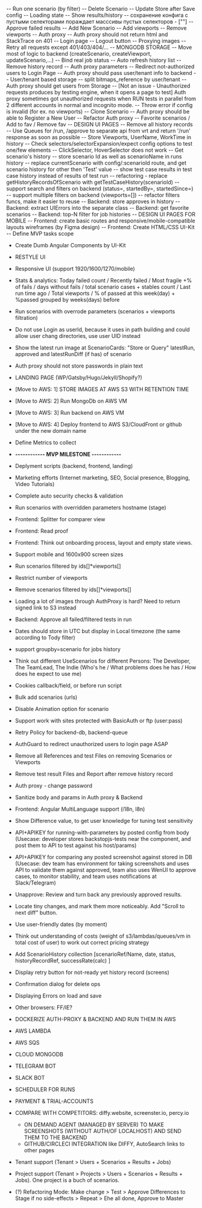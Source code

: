 -- Run one scenario (by filter)
-- Delete Scenario
-- Update Store after Save config
-- Loading state
-- Show results/history
-- сохранение конфига с пустыми селекторами пораждает масссивы пустых селекторов - [""]
-- Approve failed results
-- Add New Scenario
-- Add viewports
-- Remove viewports
-- Auth proxy
-- Auth proxy should not return html and StackTrace on 401
-- Login page
-- Logout button
-- Proxying images
-- Retry all requests except 401/403/404/...
-- MONGODB STORAGE
-- Move most of logic to backend (createScenario, createViewport, updateScenario,...)
-- Bind real job status
-- Auto refresh history list
-- Remove history record
-- Auth proxy parameters
-- Redirect not-authorized users to Login Page
-- Auth proxy should pass user/tenant info to backend
-- User/tenant based storage
-- split bitmaps_reference by user/tenant
-- Auth proxy should get users from Storage
-- [Not an issue - Unauthorized requests produces by testing engine, when it opens a page to test] Auth proxy sometimes got unauthorized requests when RUN tests in parallel from 2 different accounts in normal and incognito mode.
-- Throw error if config is invalid (for ex. no viewports)
-- Clone Scenario
-- Auth proxy should be able to Register a New User
-- Refactor Auth proxy
-- Favorite scenarios / Add to fav / Remove fav
-- DESIGN UI PAGES
-- Remove all history records
-- Use Queues for /run, /approve to separate api from vrt and return '/run' response as soon as possible
-- Store Viewports, UserName, WorkTime in history
-- Check selectors/selectorExpansion/expect config options to test one/few elements
-- ClickSelector, HoverSelector does not work
-- Get scenario's history
-- store scenario Id as well as scenarioName in runs history
-- replace currentScenario with config/:scenarioId route, and get scenario history for other then 'Test' value
-- show test case results in test case history instead of results of test run
-- refactoring - replace getHistoryRecordsOfScenario with getTestCaseHistory(scenarioId)
-- support search and filters on backend (status=, startedBy=, startedSince=)
-- support multiple filters on backend (viewports=[])
-- refactor filters funcs, make it easier to reuse
-- Backend: store approves in history
-- Backend: extract UIErrors into the separate class
-- Backend: get favorite scenarios
-- Backend: top-N filter for job histories
-- DESIGN UI PAGES FOR MOBILE
-- Frontend: create basic routes and responsive/mobile-compatible layouts wireframes (by Figma design)
-- Frontend: Create HTML/CSS UI-Kit
-- Define MVP tasks scope

- Create Dumb Angular Components by UI-Kit
- RESTYLE UI

- Responsive UI (support 1920/1600/1270/mobile)
- Stats & analytics: Today failed count / Recently failed / Most fragile +% of fails / days without fails / total scenario cases + stables count / Last run time ago / Total viewports / % of passed at this week(day) + %passed grouped by weeks(days) before
- Run scenarios with overrode parameters (scenarios + viewports filtration)
- Do not use Login as userId, because it uses in path building and could allow user chang directories, use user UID instead
- Show the latest run image at ScenarioCards: "Store or Query" latestRun, approved and latestRunDiff (if has) of scenario
- Auth proxy should not store passwords in plain text
- LANDING PAGE (WP/Gatsby/Hugo/Jekyll/Shopify?)
- [Move to AWS: 1] STORE IMAGES AT AWS S3 WITH RETENTION TIME
- [Move to AWS: 2] Run MongoDb on AWS VM
- [Move to AWS: 3] Run backend on AWS VM
- [Move to AWS: 4] Deploy frontend to AWS S3/CloudFront or github under the new domain name
- Define Metrics to collect
- **------------ MVP MILESTONE ------------**

- Deplyment scripts (backend, frontend, landing)
- Marketing efforts (Internet marketing, SEO, Social presence, Blogging, Video Tutorials)
- Complete auto security checks & validation
- Run scenarios with overridden parameters hostname (stage)
- Frontend: Splitter for comparer view
- Frontend: Read proof
- Frontend: Think out onboarding process, layout and empty state views.
- Support mobile and 1600x900 screen sizes
- Run scenarios filtered by ids[]*viewports[]
- Restrict number of viewports
- Remove scenarios filtered by ids[]*viewports[]
- Loading a lot of images through AuthProxy is hard? Need to return signed link to S3 instead
- Backend: Approve all failed/filtered tests in run
- Dates should store in UTC but display in Local timezone (the same according to Tody filter)
- support groupby=scenario for jobs history
- Think out different UseScenarios for different Persons: The Developer, The TeamLead, The Indie (Who's he / What problems does he has / How does he expect to use me)
- Cookies callback/field, or before run script
- Bulk add scenarios (urls)
- Disable Animation option for scenario
- Support work with sites protected with BasicAuth or ftp (user:pass)
- Retry Policy for backend-db, backend-queue
- AuthGuard to redirect unauthorized users to login page ASAP
- Remove all References and test Files on removing Scenarios or Viewports
- Remove test result Files and Report after remove history record
- Auth proxy - change password
- Sanitize body and params in Auth proxy & Backend
- Frontend: Angular MultiLanguage support (i18n, l8n)
- Show Difference value, to get user knowledge for tuning test sensitivity 
- API+APIKEY for running-with-parameters by posted config from body (Usecase: developer stores backstopjs-tests near the component, and post them to API to test against his host/params)
- API+APIKEY for comparing any posted screenshot against stored in DB (Usecase: dev team has environment for taking screenshots and uses API to validate them against approved, team also uses WenUI to approve cases, to monitor stability, and team uses notifications at Slack/Telegram)
- Unapprove: Review and turn back any previously approved results.
- Locate tiny changes, and mark them more noticeably. Add "Scroll to next diff" button.
- Use user-friendly dates (by moment)
- Think out understanding of costs (weight of s3/lambdas/queues/vm in total cost of user) to work out correct pricing strategy
- Add ScenarioHistory collection [scenarioRef/Name, date, status, historyRecordRef, successRate(calc) ]
- Display retry button for not-ready yet history record (screens)
- Confirmation dialog for delete ops
- Displaying Errors on load and save
- Other browsers: FF/IE?


- DOCKERIZE AUTH-PROXY & BACKEND AND RUN THEM IN AWS
- AWS LAMBDA
- AWS SQS
- CLOUD MONGODB
- TELEGRAM BOT
- SLACK BOT
- SCHEDULER FOR RUNS
- PAYMENT & TRIAL-ACCOUNTS
- COMPARE WITH COMPETITORS: diffy.website, screenster.io, percy.io
    - ON DEMAND AGENT (MANAGED BY SERVER) TO MAKE SCREENSHOTS (WITHOUT AUTH/OF LOCALHOST) AND SEND THEM TO THE BACKEND
    - GITHUB/CIRCLECI INTEGRATION like DIFFY, AutoSearch links to other pages
- Tenant support (Tenant > Users + Scenarios + Results + Jobs)
- Project support (Tenant > Projects > Users + Scenarios + Results + Jobs). One project is a buch of scenarios.
- (?) Refactoring Mode: Make change > Test > Approve Differences to Stage if no side-effects > Repeat > Ehe all done, Approve to Master





